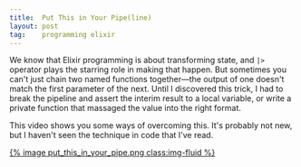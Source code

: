 ```yaml
---
title:  Put This in Your Pipe(line)
layout: post
tag:    programming elixir
---
```


We know that Elixir programming is about transforming state, and `|>`
operator plays the starring role in making that happen. But sometimes
you can't just chain two named functions together—the output of one
doesn't match the first parameter of the next. Until I discovered this
trick, I had to break the pipeline and assert the interim result to a
local variable, or write a private function that massaged the value
into the right format.

This video shows you some ways of overcoming this.
It's probably not new, but I haven't seen the technique in code that
I've read.

<a href="https://vimeo.com/216107561" title="click to
play video"> 
{% image put_this_in_your_pipe.png  class:img-fluid %}
</a>
